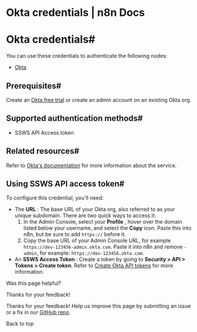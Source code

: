 # Okta credentials | n8n Docs

[ ](https://github.com/n8n-io/n8n-docs/edit/main/docs/integrations/builtin/credentials/okta.md "Edit this page")

# Okta credentials#

You can use these credentials to authenticate the following nodes:

  * [Okta](../../app-nodes/n8n-nodes-base.okta/)

## Prerequisites#

Create an [Okta free trial](https://www.okta.com/free-trial/) or create an admin account on an existing Okta org.

## Supported authentication methods#

  * SSWS API Access token

## Related resources#

Refer to [Okta's documentation](https://developer.okta.com/docs/reference/) for more information about the service.

## Using SSWS API access token#

To configure this credential, you'll need:

  * The **URL** : The base URL of your Okta org, also referred to as your unique subdomain. There are two quick ways to access it:
    1. In the Admin Console, select your **Profile** , hover over the domain listed below your username, and select the **Copy** icon. Paste this into n8n, but be sure to add `https://` before it.
    2. Copy the base URL of your Admin Console URL, for example `https://dev-123456-admin.okta.com`. Paste it into n8n and remove `-admin`, for example: `https://dev-123456.okta.com`.
  * An **SSWS Access Token** : Create a token by going to **Security > API > Tokens > Create token**. Refer to [Create Okta API tokens](https://help.okta.com/en-us/content/topics/security/api.htm?cshid=ext-create-api-token#create-okta-api-token) for more information.

Was this page helpful? 

Thanks for your feedback! 

Thanks for your feedback! Help us improve this page by submitting an issue or a fix in our [GitHub repo](https://github.com/n8n-io/n8n-docs). 

Back to top